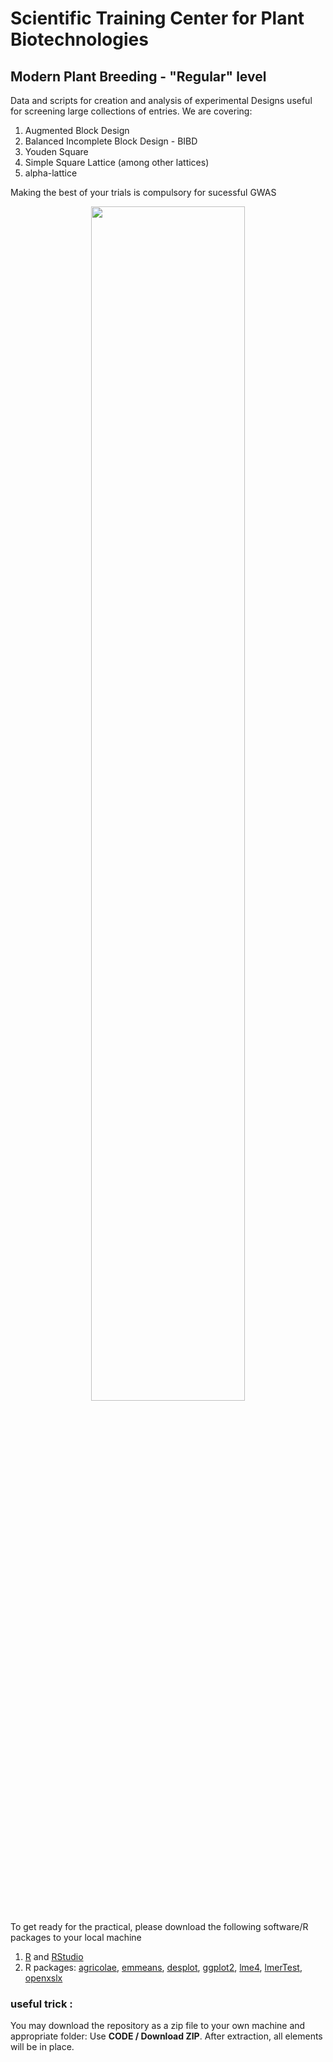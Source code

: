 # Scientific Training Center for Plant Biotechnologies
## Modern Plant Breeding - "Regular" level

Data and scripts for creation and analysis of experimental Designs useful for screening large collections of entries. We are covering:  

1. Augmented Block Design
2. Balanced Incomplete Block Design - BIBD
3. Youden Square
4. Simple Square Lattice (among other lattices)
5. alpha-lattice

Making the best of your trials is compulsory for sucessful GWAS
<p align="center">
  <img src="https://github.com/Laurent-Gentzbittel/SciTrainCenter2021_RegularLevel_ExpDesigns/blob/main/WhyExpDesigns.png" width="70%" height="70%">
</p>
 
To get ready for the practical, please download the following software/R packages to your local machine

1. [R](https://www.r-project.org/) and [RStudio](https://www.rstudio.com/products/rstudio/download/)
2. R packages: [agricolae](https://www.tidyverse.org/packages/), [emmeans](https://cran.r-project.org/web/packages/emmeans/), [desplot](https://cran.r-project.org/web/packages/desplot), [ggplot2](https://cran.r-project.org/web/packages/ggplot2/), [lme4](https://cran.r-project.org/web/packages/lme4/), [lmerTest](https://cran.r-project.org/web/packages/lmerTest/index.html), [openxslx](https://cran.r-project.org/web/packages/openxlsx/index.html)

### useful trick :
You may download the repository as a zip file to your own machine and appropriate folder: Use **CODE / Download ZIP**. After extraction, all elements will be in place.  
